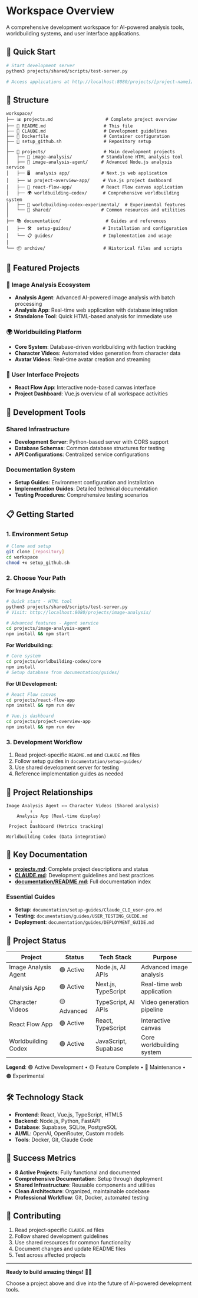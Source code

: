 # Workspace Overview

A comprehensive development workspace for AI-powered analysis tools, worldbuilding systems, and user interface applications.

## 🎯 Quick Start

```bash
# Start development server
python3 projects/shared/scripts/test-server.py

# Access applications at http://localhost:8080/projects/[project-name]/
```

## 📁 Structure

```
workspace/
├── 📊 projects.md                    # Complete project overview
├── 📖 README.md                      # This file
├── 🔧 CLAUDE.md                      # Development guidelines  
├── 🐳 Dockerfile                     # Container configuration
├── 🚀 setup_github.sh                # Repository setup
│
├── 📂 projects/                      # Main development projects
│   ├── 🤖 image-analysis/           # Standalone HTML analysis tool
│   ├── 🧠 image-analysis-agent/     # Advanced Node.js analysis service
│   ├── 🖥️  analysis app/            # Next.js web application
│   ├── 📊 project-overview-app/     # Vue.js project dashboard
│   ├── 🎨 react-flow-app/           # React Flow canvas application  
│   ├── 🌍 worldbuilding-codex/      # Comprehensive worldbuilding system
│   ├── 🧪 worldbuilding-codex-experimental/  # Experimental features
│   └── 🔗 shared/                   # Common resources and utilities
│
├── 📚 documentation/                 # Guides and references
│   ├── 🛠️  setup-guides/            # Installation and configuration
│   └── 📋 guides/                   # Implementation and usage
│
└── 📦 archive/                      # Historical files and scripts
```

## 🚀 Featured Projects

### 🧠 Image Analysis Ecosystem
- **Analysis Agent**: Advanced AI-powered image analysis with batch processing
- **Analysis App**: Real-time web application with database integration  
- **Standalone Tool**: Quick HTML-based analysis for immediate use

### 🌍 Worldbuilding Platform
- **Core System**: Database-driven worldbuilding with faction tracking
- **Character Videos**: Automated video generation from character data
- **Avatar Videos**: Real-time avatar creation and streaming

### 🎨 User Interface Projects
- **React Flow App**: Interactive node-based canvas interface
- **Project Dashboard**: Vue.js overview of all workspace activities

## 🔧 Development Tools

### Shared Infrastructure
- **Development Server**: Python-based server with CORS support
- **Database Schemas**: Common database structures for testing
- **API Configurations**: Centralized service configurations

### Documentation System  
- **Setup Guides**: Environment configuration and installation
- **Implementation Guides**: Detailed technical documentation
- **Testing Procedures**: Comprehensive testing scenarios

## 📋 Getting Started

### 1. Environment Setup
```bash
# Clone and setup
git clone [repository]
cd workspace
chmod +x setup_github.sh
```

### 2. Choose Your Path

**For Image Analysis:**
```bash
# Quick start - HTML tool
python3 projects/shared/scripts/test-server.py
# Visit: http://localhost:8080/projects/image-analysis/

# Advanced features - Agent service  
cd projects/image-analysis-agent
npm install && npm start
```

**For Worldbuilding:**
```bash  
# Core system
cd projects/worldbuilding-codex/core
npm install
# Setup database from documentation/guides/
```

**For UI Development:**
```bash
# React Flow canvas
cd projects/react-flow-app  
npm install && npm run dev

# Vue.js dashboard
cd projects/project-overview-app
npm install && npm run dev
```

### 3. Development Workflow
1. Read project-specific `README.md` and `CLAUDE.md` files
2. Follow setup guides in `documentation/setup-guides/`
3. Use shared development server for testing
4. Reference implementation guides as needed

## 🔗 Project Relationships

```
Image Analysis Agent ←→ Character Videos (Shared analysis)
         ↓
    Analysis App (Real-time display)
         ↓  
 Project Dashboard (Metrics tracking)
         ↓
Worldbuilding Codex (Data integration)
```

## 📖 Key Documentation

- **[projects.md](projects.md)**: Complete project descriptions and status
- **[CLAUDE.md](CLAUDE.md)**: Development guidelines and best practices
- **[documentation/README.md](documentation/README.md)**: Full documentation index

### Essential Guides
- **Setup**: `documentation/setup-guides/Claude_CLI_user-pro.md`
- **Testing**: `documentation/guides/USER_TESTING_GUIDE.md`
- **Deployment**: `documentation/guides/DEPLOYMENT_GUIDE.md`

## 🎯 Project Status

| Project | Status | Tech Stack | Purpose |
|---------|--------|------------|---------|
| Image Analysis Agent | 🟢 Active | Node.js, AI APIs | Advanced image analysis |
| Analysis App | 🟢 Active | Next.js, TypeScript | Real-time web application |
| Character Videos | 🟡 Advanced | TypeScript, AI APIs | Video generation pipeline |
| React Flow App | 🟢 Active | React, TypeScript | Interactive canvas |
| Worldbuilding Codex | 🟢 Active | JavaScript, Supabase | Core worldbuilding system |

**Legend**: 🟢 Active Development • 🟡 Feature Complete • 🔵 Maintenance • 🟤 Experimental

## 🛠️ Technology Stack

- **Frontend**: React, Vue.js, TypeScript, HTML5
- **Backend**: Node.js, Python, FastAPI
- **Database**: Supabase, SQLite, PostgreSQL
- **AI/ML**: OpenAI, OpenRouter, Custom models
- **Tools**: Docker, Git, Claude Code

## 🎉 Success Metrics

- **8 Active Projects**: Fully functional and documented
- **Comprehensive Documentation**: Setup through deployment
- **Shared Infrastructure**: Reusable components and utilities
- **Clean Architecture**: Organized, maintainable codebase
- **Professional Workflow**: Git, Docker, automated testing

## 🤝 Contributing

1. Read project-specific `CLAUDE.md` files
2. Follow shared development guidelines
3. Use shared resources for common functionality
4. Document changes and update README files
5. Test across affected projects

---

**Ready to build amazing things!** 🚀✨

Choose a project above and dive into the future of AI-powered development tools.